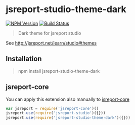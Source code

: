 # jsreport-studio-theme-dark

[![NPM Version](http://img.shields.io/npm/v/jsreport-studio-theme-dark.svg?style=flat-square)](https://npmjs.com/package/jsreport-studio-theme-dark)
[![Build Status](https://travis-ci.org/jsreport/jsreport-studio-theme-dark.png?branch=master)](https://travis-ci.org/jsreport/jsreport-studio-theme-dark)

> Dark theme for jsreport studio

See http://jsreport.net/learn/studio#themes

## Installation
> npm install jsreport-studio-theme-dark

## jsreport-core

You can apply this extension also manually to [jsreport-core](https://github.com/jsreport/jsreport-core)

```js
var jsreport = require('jsreport-core')()
jsreport.use(require('jsreport-studio')({}))
jsreport.use(require('jsreport-studio-theme-dark')({}))
```
